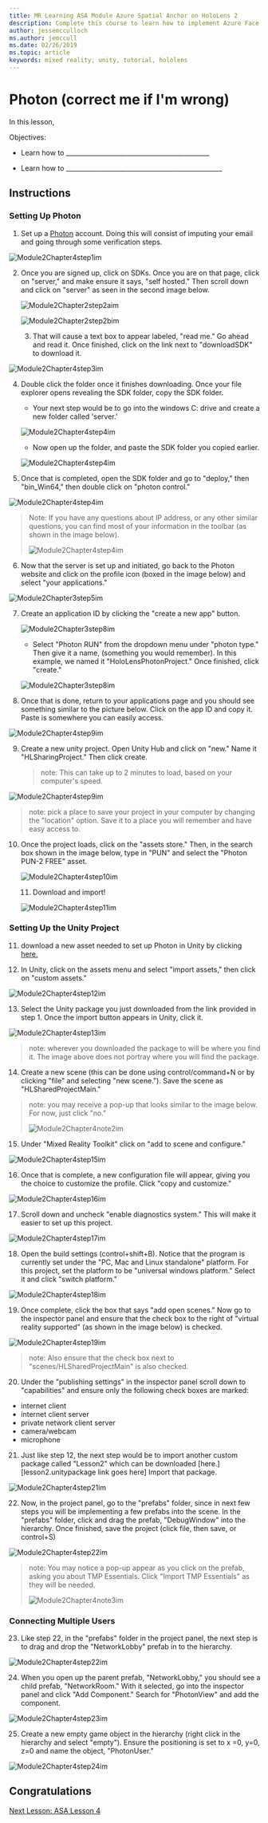 ```yaml
---
title: MR Learning ASA Module Azure Spatial Anchor on HoloLens 2
description: Complete this course to learn how to implement Azure Face Recognition within a mixed reality application.
author: jessemcculloch
ms.author: jemccull
ms.date: 02/26/2019
ms.topic: article
keywords: mixed reality, unity, tutorial, hololens
---
```


# Photon (correct me if I'm wrong)

In this lesson, 

Objectives:

* Learn how to _____________________________________________

* Learn how to _________________________________________________

  

## Instructions

### Setting Up Photon

1. Set up a [Photon](https://dashboard.photonengine.com/en-US/Account/SignUp) account. Doing this will consist of imputing your email and going through some verification steps.
   

![Module2Chapter4step1im](images/Module2chapter4step1im.png)

2. Once you are signed up, click on SDKs. Once you are on that page, click on "server," and make ensure it says, "self hosted." Then scroll down and click on "server" as seen in the second image below.

   

   ![Module2Chapter2step2aim](images/Module2chapter4step2aim.png)

   ![Module2Chapter2step2bim](images/Module2chapter4step2bim.png)
   
   3. That will cause a text box to appear labeled, "read me." Go ahead and read it. Once finished, click on the link next to "downloadSDK" to download it.


![Module2Chapter4step3im](images/Module2chapter4step3im.png)

4. Double click the folder once it finishes downloading.  Once your file explorer opens revealing the SDK folder, copy the SDK folder.
   
   - Your next step would be to go into the windows C: drive and create a new folder called 'server.'
   
   ![Module2Chapter4step4im](images/Module2chapter4step4aim.png)
   
   - Now open up the folder, and paste the SDK folder you copied earlier.
   
   ![Module2Chapter4step4im](images/Module2chapter4step4bim.png)
   
5. Once that is completed, open the SDK folder and go to "deploy," then "bin_Win64," then double click on "photon control."


![Module2Chapter4step4im](images/Module2chapter4step5im.png)

> Note: If you have any questions about IP address, or any other similar questions, you can find most of your information in the toolbar (as shown in the image below).
>
> ![Module2Chapter4step4im](images/Module2chapter4noteim.png)

6. Now that the server is set up and initiated, go back to the Photon website and click on the profile icon (boxed in the image below) and select "your applications."
   

![Module2Chapter3step5im](images/Module2chapter4step6im.png)

7. Create an application ID by clicking the "create a new app" button.

   ![Module2Chapter3step8im](images/Module2chapter4step7aim.png)

   - Select "Photon RUN" from the dropdown menu under "photon type." Then give it a name, (something you would remember). In this example, we named it "HoloLensPhotonProject." Once finished, click "create."

   ![Module2Chapter3step8im](images/Module2chapter4step7bim.png)

8. Once that is done, return to your applications page and you should see something similar to the picture below. Click on the app ID and copy it. Paste is somewhere you can easily access.  
   

![Module2Chapter4step9im](images/Module2chapter4step8im.png)

9. Create a new unity project. Open Unity Hub and click on "new." Name it "HLSharingProject." Then click create. 

   > note: This can take up to 2 minutes to load, based on your computer's speed.

![Module2Chapter4step9im](images/Module2chapter4step9im.png)

> note: pick a place to save your project in your computer by changing the "location" option. Save it to a place you will remember and have easy access to.

10. Once the project loads, click on the "assets store." Then, in the search box shown in the image below, type in "PUN" and select the "Photon PUN-2 FREE" asset. 

    ![Module2Chapter4step10im](images/Module2chapter4step10im.PNG)
    
    11. Download and import!
    
    ![Module2Chapter4step11im](images/Module2chapter4step11im.png)

### **Setting Up the Unity Project** 

11. download a new asset needed to set up Photon in Unity by clicking [here.](https://github.com/microsoft/MixedRealityToolkit-Unity/releases/download/v2.0.0-RC1-Refresh/Microsoft.MixedReality.Toolkit.Unity.Examples-v2.0.0-RC1-Refresh.unitypackage)

12. In Unity, click on the assets menu and select "import assets," then click on "custom assets."

![Module2Chapter4step12im](images/Module2chapter4step12im.PNG)

13. Select the Unity package you just downloaded from the link provided in step 1. Once the import button appears in Unity, click it.

![Module2Chapter4step13im](images/Module2chapter4step13im.png)

> note: wherever you downloaded the package to will be where you find it. The image above does not portray where you will find the package.

14. Create a new scene (this can be done using control/command+N or by clicking "file" and selecting "new scene."). Save the scene as "HLSharedProjectMain."

> note: you may receive a pop-up that looks similar to the image below. For now, just click "no."
>
> ![Module2Chapter4note2im](images/Module2chapter4note2im.png)

15. Under "Mixed Reality Toolkit" click on "add to scene and configure."

![Module2Chapter4step15im](images/Module2chapter4step15im.png)

16. Once that is complete, a new configuration file will appear, giving you the choice to customize the profile. Click "copy and customize."

![Module2Chapter4step16im](images/Module2chapter4step16im.png)

17. Scroll down and uncheck "enable diagnostics system." This will make it easier to set up this project.

![Module2Chapter4step17im](images/Module2chapter4step17im.png)

18. Open the build settings (control+shift+B). Notice that the program is currently set under the "PC, Mac and Linux standalone" platform. For this project, set the platform to be "universal windows platform." Select it and click "switch platform."

![Module2Chapter4step18im](images/Module2chapter4step18im.png)

19. Once complete, click the box that says "add open scenes." Now go to the inspector panel and ensure that the check box to the right of "virtual reality supported" (as shown in the image below) is checked. 

![Module2Chapter4step19im](images/Module2chapter4step19im.png)

> note: Also ensure that the check box next to "scenes/HLSharedProjectMain" is also checked.

20. Under the "publishing settings" in the inspector panel scroll down to "capabilities" and ensure only the following check boxes are marked:

- internet client
- internet client server
- private network client server
- camera/webcam
- microphone

21. Just like step 12, the next step would be to import another custom package called "Lesson2" which can be downloaded [here.][lesson2.unitypackage link goes here] Import that package.

![Module2Chapter4step21im](images/Module2chapter4step20im.png)

22. Now, in the project panel, go to the "prefabs" folder, since in next few steps you will be implementing a few prefabs into the scene. In the "prefabs" folder, click and drag the prefab, "DebugWindow" into the hierarchy. Once finished, save the project (click file, then save, or control+S)

![Module2Chapter4step22im](images/Module2chapter4step21im.PNG)

> note: You may notice a pop-up appear as you click on the prefab, asking you about TMP Essentials. Click "Import TMP Essentials" as they will be needed.
>
> ![Module2Chapter4note3im](images/Module2chapter4note3im.PNG)

### **Connecting Multiple Users**

23. Like step 22, in the "prefabs" folder in the project panel, the next step is to drag and drop the "NetworkLobby" prefab in to the hierarchy. 

![Module2Chapter4step22im](images/Module2chapter4step22im.png)

24. When you open up the parent prefab, "NetworkLobby," you should see a child prefab, "NetworkRoom." With it selected, go into the inspector panel and click "Add Component." Search for "PhotonView" and add the component.

![Module2Chapter4step23im](images/Module2chapter4step23im.png)

25. Create a new empty game object in the hierarchy (right click in the hierarchy and select "empty"). Ensure the positioning is set to x =0, y=0, z=0 and name the object, "PhotonUser."

![Module2Chapter4step24im](images/Module2chapter4step24im.png)

## Congratulations

[Next Lesson: ASA Lesson 4](mrlearning-base-ch4.md)

